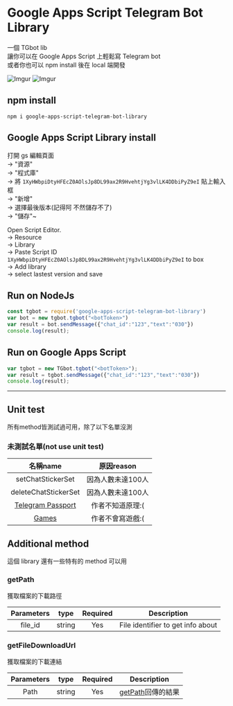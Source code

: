 # Google Apps Script Telegram Bot Library

一個 TGbot lib    
讓你可以在 Google Apps Script 上輕鬆寫 Telegram bot    
或者你也可以 npm install 後在 local 端開發    

![Imgur](https://imgur.com/iP46IBt.gif)
![Imgur](https://imgur.com/5f4jlmG.gif)

## npm install

`npm i google-apps-script-telegram-bot-library`



## Google Apps Script Library install

打開 gs 編輯頁面  
-> "資源"  
-> "程式庫"  
-> 將 `1XyHWbpiDtyHFEcZ0AOlsJp8DL99ax2R9HvehtjYg3vlLK4DDbiPyZ9eI` 貼上輸入框  
-> "新增"  
-> 選擇最後版本(記得阿 不然儲存不了)  
-> "儲存"~    

Open Script Editor.  
-> Resource  
-> Library  
-> Paste Script ID `1XyHWbpiDtyHFEcZ0AOlsJp8DL99ax2R9HvehtjYg3vlLK4DDbiPyZ9eI` to box  
-> Add library  
-> select lastest version and save    



## Run on NodeJs

```javascript
const tgbot = require('google-apps-script-telegram-bot-library')
var bot = new tgbot.tgbot("<botToken>")
var result = bot.sendMessage({"chat_id":"123","text":"030"})
console.log(result);
```

## Run on Google Apps Script

```javascript
var tgbot = new TGbot.tgbot("<botToken>");
var result = tgbot.sendMessage({"chat_id":"123","text":"030"})
console.log(result);
```

-----

## Unit test
所有method皆測試過可用，除了以下名單沒測


### 未測試名單(not use unit test)

|                                 名稱name                                  |    原因reason     |
| :-----------------------------------------------------------------------: | :---------------: |
|                             setChatStickerSet                             | 因為人數未達100人 |
|                           deleteChatStickerSet                            | 因為人數未達100人 |
| [Telegram Passport](https://core.telegram.org/bots/api#telegram-passport) | 作者不知道原理:(  |
|             [Games](https://core.telegram.org/bots/api#games)             | 作者不會寫遊戲:(  |

## Additional method

這個 library 還有一些特有的 method 可以用

### getPath
獲取檔案的下載路徑

| Parameters |  type  | Required |            Description            |
| :--------: | :----: | :------: | :-------------------------------: |
|  file_id   | string |   Yes    | File identifier to get info about |


### getFileDownloadUrl
獲取檔案的下載連結

| Parameters |  type  | Required |          Description          |
| :--------: | :----: | :------: | :---------------------------: |
|    Path    | string |   Yes    | [getPath](#getPath)回傳的結果 |
